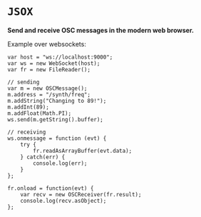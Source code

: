 `JSOX`
=====

**Send and receive OSC messages in the modern web browser.**

Example over websockets:

    var host = "ws://localhost:9000";
    var ws = new WebSocket(host);
    var fr = new FileReader();

    // sending
    var m = new OSCMessage();
    m.address = "/synth/freq";
    m.addString("Changing to 89!");
    m.addInt(89);
    m.addFloat(Math.PI);
    ws.send(m.getString().buffer);

    // receiving
    ws.onmessage = function (evt) {
        try {
            fr.readAsArrayBuffer(evt.data);
        } catch(err) {
            console.log(err);
        }
    };

    fr.onload = function(evt) {
        var recv = new OSCReceiver(fr.result);
        console.log(recv.asObject);
    };

